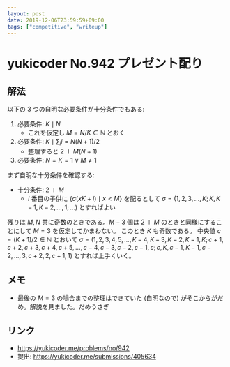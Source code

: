 ```yaml
---
layout: post
date: 2019-12-06T23:59:59+09:00
tags: ["competitive", "writeup"]
---
```


# yukicoder No.942 プレゼント配り

## 解法

以下の $3$ つの自明な必要条件が十分条件でもある:

1.  必要条件: $K \mid N$
    -   これを仮定し $M = N / K \in \mathbb{N}$ とおく
1.  必要条件: $K \mid \sum_i i = N (N + 1) / 2$
    -   整理すると $2 \mid M (N + 1)$
1.  必要条件: $N = K = 1 \vee M \ne 1$

まず自明な十分条件を確認する:

-   十分条件: $2 \mid M$
    -   $i$ 番目の子供に $\lbrace \sigma(xK + i) \mid x \lt M \rbrace$ を配るとして $\sigma = (1, 2, 3, \dots, K; K, K - 1, K - 2, \dots, 1; \dots)$ とすればよい
    
残りは $M, N$ 共に奇数のときである。$M - 3$ 個は $2 \mid M$ のときと同様にすることにして $M = 3$ を仮定してかまわない。
このとき $K$ も奇数である。
中央値 $c = (K + 1) / 2 \in \mathbb{N}$ とおいて $\sigma = (1, 2, 3, 4, 5, \dots, K - 4, K - 3, K - 2, K - 1, K; c + 1, c + 2, c + 3, c + 4, c + 5, \dots, c - 4, c - 3, c - 2, c - 1, c; c, K, c - 1, K - 1, c - 2, \dots, 3, c + 2, 2, c + 1, 1)$ とすれば上手くいく。

## メモ

-   最後の $M = 3$ の場合までの整理はできていた (自明なので) がそこからがだめ。解説を見ました。だめうさぎ

## リンク

-   <https://yukicoder.me/problems/no/942>
-   提出: <https://yukicoder.me/submissions/405634>
